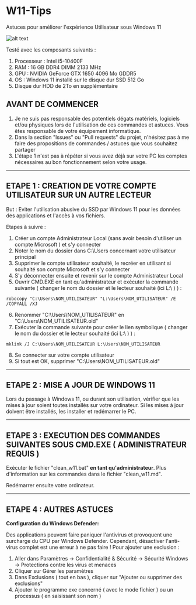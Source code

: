 # W11-Tips
Astuces pour améliorer l'expérience Utilisateur sous Windows 11

![alt text](https://github.com/Jack0b0Tori/W11-Tips/blob/main/w11.png?raw=true)

Testé avec les composants suivants :
1. Processeur : Intel i5-10400F
2. RAM : 16 GB DDR4 DIMM 2133 MHz
3. GPU : NVIDIA GeForce GTX 1650 4096 Mo GDDR5
4. OS : Windows 11 installé sur le disque dur SSD 512 Go
5. Disque dur HDD de 2To en supplémentaire

## AVANT DE COMMENCER

1. Je ne suis pas responsable des potentiels dégats matériels, logiciels et/ou physiques lors de l'utilisation de ces commandes et astuces. Vous êtes responsable de votre équipement informatique.
2. Dans la section "Issues" ou "Pull requests" du projet, n'hésitez pas à me faire des propositions de commandes / astuces que vous souhaitez partager 
3. L'étape 1 n'est pas à répéter si vous avez déjà sur votre PC les comptes nécessaires au bon fonctionnement selon votre usage.

-----------------

## ETAPE 1 : CREATION DE VOTRE COMPTE UTILISATEUR SUR UN AUTRE LECTEUR 

But : Eviter l'utilisation abusive du SSD par Windows 11 pour les données des applications et l'accès à vos fichiers.

Etapes à suivre :

1. Créer un compte Administrateur Local (sans avoir besoin d'utiliser un compte Microsoft ) et s'y connecter
2. Noter le nom du dossier dans C:\Users concernant votre utilisateur principal
3. Supprimer le compte utilisateur souhaité, le recréer en utilisant si souhaité son compte Microsoft et s'y connecter
4. S'y déconnecter ensuite et revenir sur le compte Administrateur Local
5. Ouvrir CMD.EXE en tant qu'administrateur et exécuter la commande suivante ( changer le nom du dossier et le lecteur souhaité (ici L:\ ) ) :
```
robocopy "C:\Users\NOM_UTILISATEUR" "L:\Users\NOM_UTILISATEUR" /E /COPYALL /XJ
```
6. Renommer "C:\Users\NOM_UTILISATEUR" en "C:\Users\NOM_UTILISATEUR.old"
7. Exécuter la commande suivante pour créer le lien symbolique ( changer le nom du dossier et le lecteur souhaité (ici L:\ ) ) :
```
mklink /J C:\Users\NOM_UTILISATEUR L:\Users\NOM_UTILISATEUR
```
8. Se connecter sur votre compte utilisateur
9. Si tout est OK, supprimer "C:\Users\NOM_UTILISATEUR.old"

-----------------

## ETAPE 2 : MISE A JOUR DE WINDOWS 11

Lors du passage à Windows 11, ou durant son utilisation, vérifier que les mises à jour soient toutes installés sur votre ordinateur. Si les mises à jour doivent être installés, les installer et redémarrer le PC.

-----------------

## ETAPE 3 : EXECUTION DES COMMANDES SUIVANTES SOUS CMD.EXE ( ADMINISTRATEUR REQUIS )

Exécuter le fichier "clean_w11.bat" __en tant qu'administrateur__. Plus d'information sur les commandes dans le fichier "clean_w11.md".

Redémarrer ensuite votre ordinateur.

-----------------

## ETAPE 4 : AUTRES ASTUCES

__Configuration du Windows Defender:__

Des applications peuvent faire paniquer l'antivirus et provoquent une surcharge du CPU par Windows Defender. Cependant, désactiver l'anti-virus complet est une erreur à ne pas faire ! Pour ajouter une exclusion :
1. Aller dans Paramètres -> Confidentialité  & Sécurité -> Sécurité Windows -> Protections contre les virus et menaces
2. Cliquer sur Gérer les paramètres
3. Dans Exclusions ( tout en bas ), cliquer sur "Ajouter ou supprimer des exclusions"
4. Ajouter le programme exe concerné ( avec le mode fichier ) ou un processus ( en saisissant son nom )
